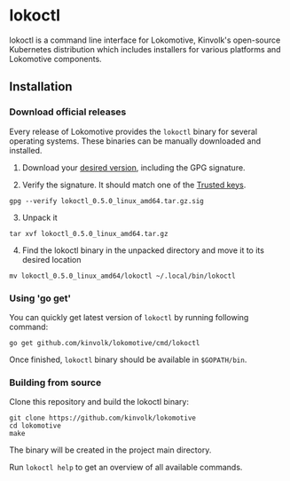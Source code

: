 # lokoctl

lokoctl is a command line interface for Lokomotive, Kinvolk's open-source Kubernetes distribution
which includes installers for various platforms and Lokomotive components.

## Installation

### Download official releases

Every release of Lokomotive provides the `lokoctl` binary for several operating systems.
These binaries can be manually downloaded and installed.

1. Download your [desired version](https://github.com/kinvolk/lokomotive/releases), including the GPG
   signature.

2. Verify the signature. It should match one of the [Trusted
   keys](https://github.com/kinvolk/lokomotive/blob/master/docs/KEYS.md).

```console
gpg --verify lokoctl_0.5.0_linux_amd64.tar.gz.sig
```

3. Unpack it

```console
tar xvf lokoctl_0.5.0_linux_amd64.tar.gz
```

4. Find the lokoctl binary in the unpacked directory and move it to its desired location

```console
mv lokoctl_0.5.0_linux_amd64/lokoctl ~/.local/bin/lokoctl
```

### Using 'go get'

You can quickly get latest version of `lokoctl` by running following command:
```console
go get github.com/kinvolk/lokomotive/cmd/lokoctl
```

Once finished, `lokoctl` binary should be available in `$GOPATH/bin`.

### Building from source

Clone this repository and build the lokoctl binary:

```console
git clone https://github.com/kinvolk/lokomotive
cd lokomotive
make
```

The binary will be created in the project main directory.

Run `lokoctl help` to get an overview of all available commands.
